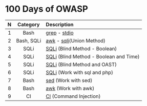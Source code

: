 # 100 Days of OWASP
|  N  | Category| Description|
|:---:| :---:  | :---    |
|1		| Bash   | [grep](./grep.md) - [stdio](./stdio.md) |
|2		| Bash, SQLi   | [awk](./awk.md) - [sqli](./sql-injection.md)(Union Method) |
|3		| SQLi		| [SQLi](./sql-injection.md) (Blind Method - Boolean)|
|4		| SQLi		| [SQLi](./sql-injection.md) (Blind Method - Boolean and Time)|
|5		| SQLi		| [SQLi](./sql-injection.md) (Blind Method and OAST)|
|6		| SQLi		| [SQLi](./sql-injection.md) (Work with sql and php)|
|7		| Bash		| [sed](./sed.md) (Work with sed)|
|8		| Bash		| [awk](./awk.md) (Work with awk)|
|9		| CI  		| [CI](./ci.md) (Command Injection)|









